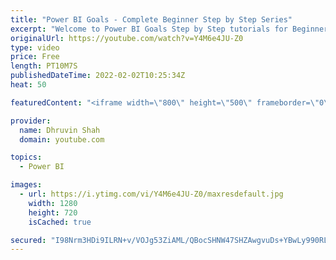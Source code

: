```yaml
---
title: "Power BI Goals - Complete Beginner Step by Step Series"
excerpt: "Welcome to Power BI Goals Step by Step tutorials for Beginners. During this session we will talk about Power BI Goals in Detail. We will learn Goals in Power BI from scratch. This session covers the information about What is Goals in Power BI? Why we need to use Power BI Goals? Which type of Licensing"
originalUrl: https://youtube.com/watch?v=Y4M6e4JU-Z0
type: video
price: Free
length: PT10M7S
publishedDateTime: 2022-02-02T10:25:34Z
heat: 50

featuredContent: "<iframe width=\"800\" height=\"500\" frameborder=\"0\" src=\"https://www.youtube.com/embed/Y4M6e4JU-Z0\" allow=\"accelerometer; autoplay; encrypted-media; gyroscope; picture-in-picture\" allowfullscreen></iframe>"

provider:
  name: Dhruvin Shah
  domain: youtube.com

topics:
  - Power BI

images:
  - url: https://i.ytimg.com/vi/Y4M6e4JU-Z0/maxresdefault.jpg
    width: 1280
    height: 720
    isCached: true

secured: "I98Nrm3HDi9ILRN+v/VOJg53ZiAML/QBocSHNW47SHZAwgvuDs+YBwLy990RLhi5F8BvT+3KGL+Q5dWkof349UFrO7PHppU8zJCzL9LaTdrwagSgRjpkL4M0WHUJaWwSX/+JUQDGNTnAunX3BSIM0+v3Moi7HUWA/fkTtwwke/uE6fAUE6yerpLrhAkKej8CnPfprg/s5JShHLTSLUhH5nJDNmaccnFPe8gY1hCePXyZQCJUMwT4QxdAowPjkPfEtLVewY5GgPeqm9Vx1wUNjMiBbThjidv/dhjzZexQlBZR8vbLRjCIPT/4BlQFCGGndFQr2aNSPzXDkIGya8MGoBAJ3z0IeAiRZ5yuetSb+MeiNwTrvYeiO/yxGdtQn1jxvQktQSviRc/13gsZC4rEYmMeNEI5CeUDHcPqwk4CclE=;Sfun1ACPmU8g9o5ux24WeA=="
---
```


